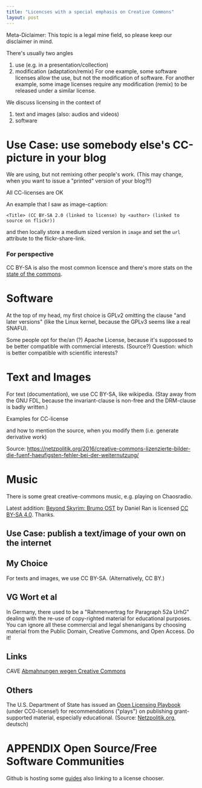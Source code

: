 ```yaml
---
title: "Licencses with a special emphasis on Creative Commons"
layout: post
---
```


Meta-Diclaimer: This topic is a legal mine field, so please keep our disclaimer in mind.

There's usually two angles
1. use (e.g. in a presentation/collection)
2. modification (adaptation/remix)
For one example, some software licenses allow the use, but not the
modification of software. For another example, some image licenses
require any modification (remix) to be released under a similar license.


We discuss licensing in the context of
1. text and images (also: audios and videos)
2. software

# Use Case: use somebody else's CC-picture in your blog

We are using, but not remixing other people's work. (This may change,
when you want to issue a "printed" version of your blog?!)

All CC-licenses are OK

An example that I saw as image-caption:

    <Title> (CC BY-SA 2.0 (linked to license) by <author> (linked to source on flickr))

and then locally store a medium sized version in `image` and set the
`url` attribute to the flickr-share-link.

### For perspective

CC BY-SA is also the most common licensce and there's more stats on the
[state of the commons](https://stateof.creativecommons.org/).


# Software

At the top of my head, my first choice is GPLv2 omitting the clause "and later
versions" (like the Linux kernel, because the GPLv3 seems like a real
SNAFU).

Some people opt for the/an (?) Apache License, because it's suppossed to
be better compatible with commercial interests. (Source?) Question:
which is better compatible with scientific interests?

# Text and Images

For text (documentation), we use CC BY-SA, like wikipedia. (Stay away from the GNU FDL,
because the invariant-clause is non-free and the DRM-clause is badly
written.)

Examples for CC-license

and how to mention the source, when you modify them (i.e. generate
derivative work)

Source:
https://netzpolitik.org/2016/creative-commons-lizenzierte-bilder-die-fuenf-haeufigsten-fehler-bei-der-weiternutzung/

# Music

There is some great creative-commons music, e.g. playing on
Chaosradio.

Latest addition: [Beyond Skyrim: Brumo OST](https://danielran.com/blog/beyond-skyrim-bruma-ost) by Daniel Ran is licensed
[CC BY-SA 4.0](https://creativecommons.org/licenses/by-sa/4.0/). Thanks.


## Use Case: publish a text/image of your own on the internet



## My Choice

For texts and images, we use CC BY-SA. (Alternatively, CC BY.)

## VG Wort et al

In Germany, there used to be a "Rahmenvertrag for Paragraph 52a UrhG"
dealing with the re-use of copy-righted material for educational
purposes. You can ignore all these commercial and legal shenanigans by
choosing material from the Public Domain, Creative Commons, and Open
Access. Do it!

## Links

CAVE [Abmahnungen wegen Creative
Commons](https://netzpolitik.org/2017/neue-abmahnungen-der-cider-connection-wegen-creative-commons/)

## Others

The U.S. Department of State has issued an
[Open Licensing Playbook](https://2009-2017.state.gov/r/pa/prs/ps/2017/01/267125.htm)
(under CC0-license!) for recommendations ("plays") on publishing
grant-supported material, especially educational. (Source:
[Netzpolitik.org](https://netzpolitik.org/2017/kurz-vor-trump-us-aussenministerium-veroeffentlicht-playbook-fuer-einsatz-offener-lizenzen/),
deutsch)

# APPENDIX Open Source/Free Software Communities

Github is hosting some [guides](https://opensource.guide/) also linking
to a license chooser.
